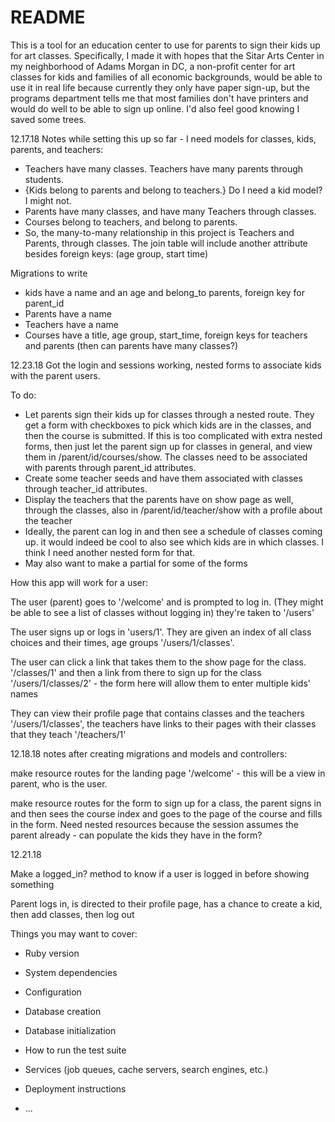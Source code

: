 # README

This is a tool for an education center to use for parents to sign their kids up for art classes. Specifically, I made it with hopes that the Sitar Arts Center in my neighborhood of Adams Morgan in DC, a non-profit center for art classes for kids and families of all economic backgrounds, would be able to use it in real life because currently they only have paper sign-up, but the programs department tells me that most families don't have printers and would do well to be able to sign up online. I'd also feel good knowing I saved some trees.

12.17.18
Notes while setting this up so far -
I need models for classes, kids, parents, and teachers:
* Teachers have many classes. Teachers have many parents through students.
* {Kids belong to parents and belong to teachers.} Do I need a kid model? I might not.
* Parents have many classes, and have many Teachers through classes.
* Courses belong to teachers, and belong to parents.
* So, the many-to-many relationship in this project is Teachers and Parents, through classes. The join table will include another attribute besides foreign keys: (age group, start time)

Migrations to write
* kids have a name and an age and belong_to parents, foreign key for parent_id
* Parents have a name
* Teachers have a name
* Courses have a title, age group, start_time, foreign keys for teachers and parents (then can parents have many classes?)

12.23.18
Got the login and sessions working, nested forms to associate kids with the parent users.

To do:
* Let parents sign their kids up for classes through a nested route. They get a form with checkboxes to pick which kids are in the classes, and then the course is submitted. If this is too complicated with extra nested forms, then just let the parent sign up for classes in general, and view them in /parent/id/courses/show. The classes need to be associated with parents through parent_id attributes.
* Create some teacher seeds and have them associated with classes through teacher_id attributes.
* Display the teachers that the parents have on show page as well, through the classes, also in /parent/id/teacher/show with a profile about the teacher
* Ideally, the parent can log in and then see a schedule of classes coming up. it would indeed be cool to also see which kids are in which classes. I think I need another nested form for that.
* May also want to make a partial for some of the forms 


How this app will work for a user:

The user (parent) goes to '/welcome' and is prompted to log in. (They might be able to see a list of classes without logging in) they're taken to '/users'

The user signs up or logs in 'users/1'. They are given an index of all class choices and their times, age groups '/users/1/classes'.

The user can click a link that takes them to the show page for the class. '/classes/1' and then a link from there to sign up for the class '/users/1/classes/2' - the form here will allow them to enter multiple kids' names

They can view their profile page that contains classes and the teachers '/users/1/classes', the teachers have links to their pages with their classes that they teach '/teachers/1'

12.18.18 notes after creating migrations and models and controllers:

make resource routes for the landing page '/welcome' - this will be a view in parent, who is the user.

make resource routes for the form to sign up for a class, the parent signs in and then sees the course index and goes to the page of the course and fills in the form. Need nested resources because the session assumes the parent already - can populate the kids they have in the form?

12.21.18

Make a logged_in? method to know if a user is logged in before showing something

Parent logs in, is directed to their profile page, has a chance to create a kid, then add classes, then log out


Things you may want to cover:

* Ruby version

* System dependencies

* Configuration

* Database creation

* Database initialization

* How to run the test suite

* Services (job queues, cache servers, search engines, etc.)

* Deployment instructions

* ...

